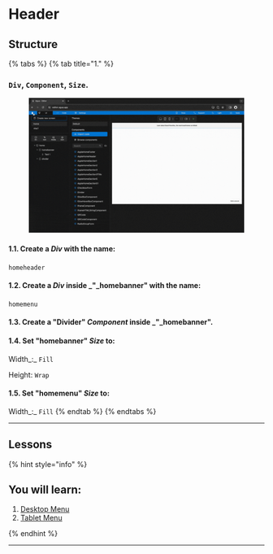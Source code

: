 # Header

## Structure

{% tabs %}
{% tab title="1." %}
### `Div`, `Component`, `Size`.&#x20;

<figure><img src="../../../../.gitbook/assets/home_header_1-min (1).gif" alt=""><figcaption></figcaption></figure>

#### **1.1.** Create a _Div_ with the name:

`homeheader`

#### **1.2.** Create a _Div_ inside _"_homebanner" with the name:

`homemenu`

#### **1.3.** Create a "Divider" _Component_ inside _"_homebanner".

#### **1.4.** Set "homebanner" _Size_ to:

Width_:_ `Fill`

Height: `Wrap`

#### **1.5.** Set "homemenu" _Size_ to:

Width_:_ `Fill`
{% endtab %}
{% endtabs %}

***





## Lessons

{% hint style="info" %}
## You will learn:



1. [Desktop Menu](3.1-desktop-menu.md)
2. [Tablet Menu](3.2-tablet-menu.md)


{% endhint %}

***
